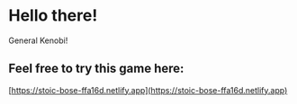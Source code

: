 # Hello there!

General Kenobi!

## Feel free to try this game here:

[https://stoic-bose-ffa16d.netlify.app](https://stoic-bose-ffa16d.netlify.app)
